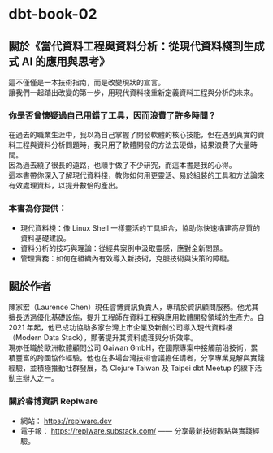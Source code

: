 # dbt-book-02

## 關於《當代資料工程與資料分析：從現代資料棧到生成式 AI 的應用與思考》

這不僅僅是一本技術指南，而是改變現狀的宣言。  
讓我們一起踏出改變的第一步，用現代資料棧重新定義資料工程與分析的未來。  

### 你是否曾懷疑過自己用錯了工具，因而浪費了許多時間？
在過去的職業生涯中，我以為自己掌握了開發軟體的核心技能，但在遇到真實的資料工程與資料分析問題時，我只用了軟體開發的方法去硬做，結果浪費了大量時間。  
因為過去繞了很長的遠路，也順手做了不少研究，而這本書是我的心得。  
這本書帶你深入了解現代資料棧，教你如何用更靈活、易於組裝的工具和方法論來有效處理資料，以提升數倍的產出。  

### 本書為你提供：
- 現代資料棧：像 Linux Shell 一樣靈活的工具組合，協助你快速構建高品質的資料基礎建設。  
- 資料分析的技巧與理論：從經典案例中汲取靈感，應對全新問題。  
- 管理實務：如何在組織內有效導入新技術，克服技術與決策的障礙。  

## 關於作者

陳家宏（Laurence Chen）現任睿博資訊負責人，專精於資訊顧問服務。他尤其擅長透過優化基礎設施，提升工程師在資料工程與應用軟體開發領域的生產力。自 2021 年起，他已成功協助多家台灣上市企業及新創公司導入現代資料棧（Modern Data Stack），顯著提升其資料處理與分析效率。  
現亦任職於歐洲軟體顧問公司 Gaiwan GmbH，在國際專案中接觸前沿技術，累積豐富的跨國協作經驗。他也在多場台灣技術會議擔任講者，分享專業見解與實踐經驗，並積極推動社群發展，為 Clojure Taiwan 及 Taipei dbt Meetup 的線下活動主辦人之一。


### 關於睿博資訊 Replware
- 網站： https://replware.dev  
- 電子報： https://replware.substack.com/ —— 分享最新技術觀點與實踐經驗。  
